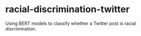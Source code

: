 # racial-discrimination-twitter
Using BERT models to classify whether a Twitter post is racial discrimination.
